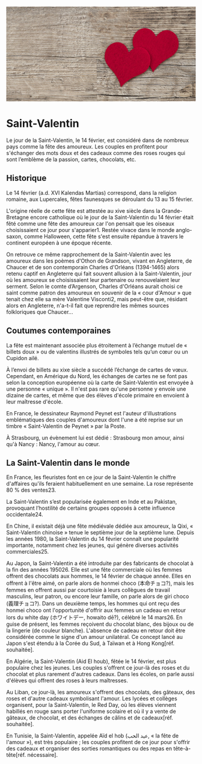 
![image_saint_valentin](img/saint-valentin.jpg)

# Saint-Valentin
<p>Le jour de la Saint-Valentin, le 14 février, est considéré dans de nombreux pays comme la fête des amoureux. Les couples en profitent pour s'échanger des mots doux et des cadeaux comme des roses rouges qui sont l’emblème de la passion, cartes, chocolats, etc.</p>

## Historique
<p>Le 14 février (a.d. XVI Kalendas Martias) correspond, dans la religion romaine, aux Lupercales, fêtes faunesques se déroulant du 13 au 15 février.

L'origine réelle de cette fête est attestée au xive siècle dans la Grande-Bretagne encore catholique où le jour de la Saint-Valentin du 14 février était fêté comme une fête des amoureux car l'on pensait que les oiseaux choisissaient ce jour pour s'apparier1. Restée vivace dans le monde anglo-saxon, comme Halloween, cette fête s'est ensuite répandue à travers le continent européen à une époque récente.

On retrouve ce même rapprochement de la Saint-Valentin avec les amoureux dans les poèmes d'Othon de Grandson, vivant en Angleterre, de Chaucer et de son contemporain Charles d'Orléans (1394-1465) alors retenu captif en Angleterre qui fait souvent allusion à la Saint-Valentin, jour où les amoureux se choisissaient leur partenaire ou renouvelaient leur serment. Selon le comte d’Argenson, Charles d'Orléans aurait choisi ce saint comme patron des amoureux en souvenir de la « cour d'Amour » que tenait chez elle sa mère Valentine Visconti2, mais peut-être que, résidant alors en Angleterre, n'a-t-il fait que reprendre les mêmes sources folkloriques que Chaucer...</p>

## Coutumes contemporaines
<p>La fête est maintenant associée plus étroitement à l’échange mutuel de « billets doux » ou de valentins illustrés de symboles tels qu’un cœur ou un Cupidon ailé.

À l’envoi de billets au xixe siècle a succédé l’échange de cartes de vœux. Cependant, en Amérique du Nord, les échanges de cartes ne se font pas selon la conception européenne où la carte de Saint-Valentin est envoyée à une personne « unique ». Il n'est pas rare qu'une personne y envoie une dizaine de cartes, et même que des élèves d'école primaire en envoient à leur maîtresse d'école.

En France, le dessinateur Raymond Peynet est l'auteur d'illustrations emblématiques des couples d'amoureux dont l'une a été reprise sur un timbre « Saint-Valentin de Peynet » par la Poste.

À Strasbourg, un évènement lui est dédié : Strasbourg mon amour, ainsi qu'à Nancy : Nancy, l'amour au cœur.</p>
## La Saint-Valentin dans le monde

<p>En France, les fleuristes font en ce jour de la Saint-Valentin le chiffre d'affaires qu'ils feraient habituellement en une semaine. La rose représente 80 % des ventes23.

La Saint-Valentin s’est popularisée également en Inde et au Pakistan, provoquant l’hostilité de certains groupes opposés à cette influence occidentale24.

En Chine, il existait déjà une fête médiévale dédiée aux amoureux, la Qixi, « Saint-Valentin chinoise » tenue le septième jour de la septième lune. Depuis les années 1980, la Saint-Valentin du 14 février connaît une popularité importante, notamment chez les jeunes, qui génère diverses activités commerciales25.

Au Japon, la Saint-Valentin a été introduite par des fabricants de chocolat à la fin des années 195026. Elle est une fête commerciale où les femmes offrent des chocolats aux hommes, le 14 février de chaque année. Elles en offrent à l'être aimé, on parle alors de honmei choco (本命チョコ?), mais les femmes en offrent aussi par courtoisie à leurs collègues de travail masculins, leur patron, ou encore leur famille, on parle alors de giri choco (義理チョコ?). Dans un deuxième temps, les hommes qui ont reçu des honmei choco ont l'opportunité d'offrir aux femmes un cadeau en retour lors du white day (ホワイトデー, howaito dē?), célébré le 14 mars26. En guise de présent, les femmes reçoivent du chocolat blanc, des bijoux ou de la lingerie (de couleur blanche). L'absence de cadeau en retour doit être considérée comme le signe d'un amour unilatéral. Ce concept lancé au Japon s'est étendu à la Corée du Sud, à Taïwan et à Hong Kong[réf. souhaitée].

En Algérie, la Saint-Valentin (Aid El houb), fêtée le 14 février, est plus populaire chez les jeunes. Les couples s'offrent ce jour-là des roses et du chocolat et plus rarement d'autres cadeaux. Dans les écoles, on parle aussi d'élèves qui offrent des roses à leurs maîtresses.

Au Liban, ce jour-là, les amoureux s'offrent des chocolats, des gâteaux, des roses et d'autre cadeaux symbolisant l'amour. Les lycées et collèges organisent, pour la Saint-Valentin, le Red Day, où les élèves viennent habillés en rouge sans porter l'uniforme scolaire et où il y a vente de gâteaux, de chocolat, et des échanges de câlins et de cadeaux[réf. souhaitée].

En Tunisie, la Saint-Valentin, appelée Aïd el hob (عيد الحب, « la fête de l'amour »), est très populaire ; les couples profitent de ce jour pour s'offrir des cadeaux et organiser des sorties romantiques ou des repas en tête-à-tête[réf. nécessaire].</p>